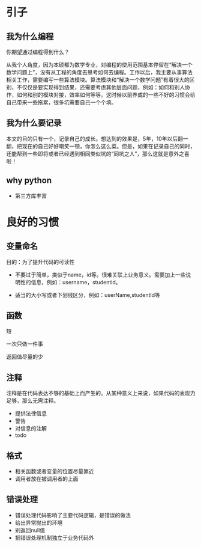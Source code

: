 # 引子
## 我为什么编程

你期望通过编程得到什么？

从我个人角度，因为本硕都为数学专业，对编程的使用范围基本停留在“解决一个数学问题上”，没有从工程的角度去思考如何去编程。工作以后，我主要从事算法相关工作，需要编写一些算法模块。算法模块和“解决一个数学问题”有着很大的区别，不仅仅是要实现得到结果，还需要考虑其他层面问题，例如：如何和别人协作，如何和别的模块对接，效率如何等等。这时候以前养成的一些不好的习惯会给自己带来一些拖累，很多坑需要自己一个个填。

## 我为什么要记录

本文的目的只有一个，记录自己的成长。想达到的效果是，5年，10年以后翻一翻，把现在的自己好好嘲笑一顿，你怎么这么菜。但是，如果在记录自己的同时，还能帮到一些即将或者已经遇到相同类似坑的“同坑之人”，那么这就是意外之喜啦！


## why python

+ 第三方库丰富


# 良好的习惯

## 变量命名

目的：为了提升代码的可读性

+ 不要过于简单，类似于name，id等。很难关联上业务意义。需要加上一些说明性的信息，例如：username，studentid。

+ 适当的大小写或者下划线区分，例如：userName,studentId等

## 函数

短

一次只做一件事

返回值尽量的少

## 注释

注释是在代码表达不够的基础上而产生的。从某种意义上来说，如果代码的表现力足够，那么无需注释。

+ 提供法律信息
+ 警告
+ 对信息的注解
+ todo


## 格式

+ 相关函数或者变量的位置尽量靠近
+ 调用者放在被调用者的上面

## 错误处理

+ 错误处理代码影响了主要代码逻辑，是错误的做法
+ 给出异常抛出的环境
+ 别返回null值
+ 把错误处理机制独立于业务代码外







